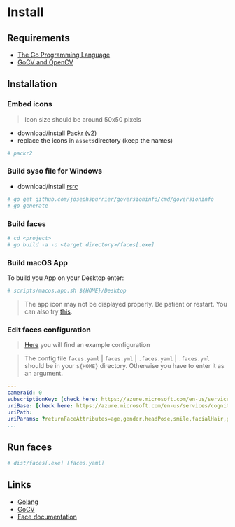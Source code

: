 # Install

## Requirements
* [The Go Programming Language](https://golang.org/dl/)
* [GoCV and OpenCV](https://gocv.io/getting-started/)

## Installation

### Embed icons
> Icon size should be around 50x50 pixels

- download/install [Packr (v2)](https://github.com/gobuffalo/packr/tree/master/v2)
- replace the icons in `assets`directory (keep the names)
```bash
# packr2
```

### Build syso file for Windows

- download/install [rsrc](https://github.com/akavel/rsrc)
```bash
# go get github.com/josephspurrier/goversioninfo/cmd/goversioninfo
# go generate
```

### Build faces
```bash
# cd <project>
# go build -a -o <target directory>/faces[.exe]
```

### Build macOS App

To build you App on your Desktop enter:
```bash
# scripts/macos.app.sh ${HOME}/Desktop
```
> The app icon may not be displayed properly. Be patient or restart. You can also try [this](https://apple.stackexchange.com/questions/280877/apps-icons-not-appearing).


### Edit faces configuration
> [Here](config/example.yaml) you will find an example configuration

> The config file `faces.yaml` | `faces.yml` | `.faces.yaml` | `.faces.yml` should be in your `${HOME}` directory. Otherwise you have to enter it as an argument.

```yaml
---
cameraId: 0
subscriptionKey: [check here: https://azure.microsoft.com/en-us/services/cognitive-services/face/]
uriBase: [check here: https://azure.microsoft.com/en-us/services/cognitive-services/face/]
uriPath: 
uriParams: ?returnFaceAttributes=age,gender,headPose,smile,facialHair,glasses,emotion,hair,makeup,occlusion,accessories,blur,exposure,noise
...
```


## Run faces
```bash
# dist/faces[.exe] [faces.yaml]
```

## Links
* [Golang](https://golang.org/dl/)
* [GoCV](https://gocv.io)
* [Face documentation](https://docs.microsoft.com/en-us/azure/cognitive-services/face/)
